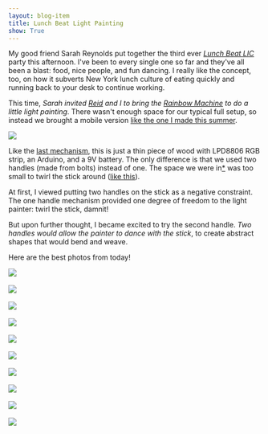 ```yaml
---
layout: blog-item
title: Lunch Beat Light Painting
show: True
---
```


My good friend Sarah Reynolds put together the third ever *[Lunch Beat LIC](http://www.facebook.com/LunchBeatLIC)* party this afternoon. I've been to every single one so far and they've all been a blast: food, nice people, and fun dancing. I really like the concept, too, on how it subverts New York lunch culture of eating quickly and running back to your desk to continue working.

This time, *Sarah invited [Reid](http://www.reidbingham.com) and I to bring the [Rainbow Machine](http://therainbowmachine.com/) to do a little light painting*. There wasn't enough space for our typical full setup, so instead we brought a mobile version [like the one I made this summer](http://blog.boxysean.com/2012/07/23/end-of-the-world-light-painting/).

<a href="{{ site.url }}/media/images/lunch-beat/full/stick.jpg"><img src="{{ site.url }}/media/images/lunch-beat/web/stick.jpg" /></a><br />

Like the [last mechanism](http://blog.boxysean.com/images/end-of-the-world/web/rainbow-stick.jpg), this is just a thin piece of wood with LPD8806 RGB strip, an Arduino, and a 9V battery. The only difference is that we used two handles (made from bolts) instead of one. The space we were in[\*](http://www.secrettheatre.com/) was too small to twirl the stick around ([like this](http://blog.boxysean.com/images/end-of-the-world/web/0013.png)).

At first, I viewed putting two handles on the stick as a negative constraint. The one handle mechanism provided one degree of freedom to the light painter: twirl the stick, damnit!

But upon further thought, I became excited to try the second handle. *Two handles would allow the painter to dance with the stick*, to create abstract shapes that would bend and weave.

Here are the best photos from today!

<a href="{{ site.url }}/media/images/lunch-beat/full/0000.jpg"><img src="{{ site.url }}/media/images/lunch-beat/web/0000.jpg" /></a><br /><br />
<a href="{{ site.url }}/media/images/lunch-beat/full/0001.jpg"><img src="{{ site.url }}/media/images/lunch-beat/web/0001.jpg" /></a><br /><br />
<a href="{{ site.url }}/media/images/lunch-beat/full/0002.jpg"><img src="{{ site.url }}/media/images/lunch-beat/web/0002.jpg" /></a><br /><br />
<a href="{{ site.url }}/media/images/lunch-beat/full/0003.jpg"><img src="{{ site.url }}/media/images/lunch-beat/web/0003.jpg" /></a><br /><br />
<a href="{{ site.url }}/media/images/lunch-beat/full/0004.jpg"><img src="{{ site.url }}/media/images/lunch-beat/web/0004.jpg" /></a><br /><br />
<a href="{{ site.url }}/media/images/lunch-beat/full/0005.jpg"><img src="{{ site.url }}/media/images/lunch-beat/web/0005.jpg" /></a><br /><br />
<a href="{{ site.url }}/media/images/lunch-beat/full/0006.jpg"><img src="{{ site.url }}/media/images/lunch-beat/web/0006.jpg" /></a><br /><br />
<a href="{{ site.url }}/media/images/lunch-beat/full/0007.jpg"><img src="{{ site.url }}/media/images/lunch-beat/web/0007.jpg" /></a><br /><br />
<a href="{{ site.url }}/media/images/lunch-beat/full/0008.jpg"><img src="{{ site.url }}/media/images/lunch-beat/web/0008.jpg" /></a><br /><br />
<a href="{{ site.url }}/media/images/lunch-beat/full/0009.jpg"><img src="{{ site.url }}/media/images/lunch-beat/web/0009.jpg" /></a><br />

